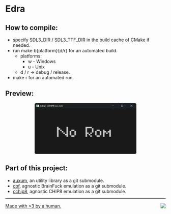 # Edra

## How to compile:
- specify SDL3_DIR / SDL3_TTF_DIR in the build cache of CMake if needed.
- run make b{platform}{d/r} for an automated build.
    - platforms:
        - w - Windows
        - u - Unix
    - d / r -> debug / release.
- make r for an automated run.

## Preview:

<p align="center">
  <img width="320" height="160" src="./.github/c8_no_rom.png">
</p>

## Part of this project:
- [auxum](https://github.com/solomonarul/auxum), an utility library as a git submodule.
- [cbf](https://github.com/solomonarul/cbf), agnostic BrainFuck emulation as a git submodule.
- [cchip8](https://github.com/solomonarul/cchip8), agnostic CHIP8 emulation as a git submodule.

---

<a href="https://brainmade.org/">
    Made with <3 by a human.
    <img src="https://brainmade.org/88x31-light.png" align="right">
</a>